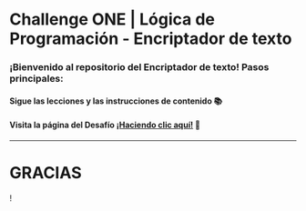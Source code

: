 # Challenge ONE | Lógica de Programación - Encriptador de texto


### ¡Bienvenido al repositorio del Encriptador de texto! Pasos principales:

#### Sigue las lecciones y las instrucciones de contenido 📚
#### Visita la página del Desafío [¡Haciendo clic aquí!](https://www.aluracursos.com/challenges/challenge-one-logica) 📃
---
### <h1>GRACIAS</h1>!
